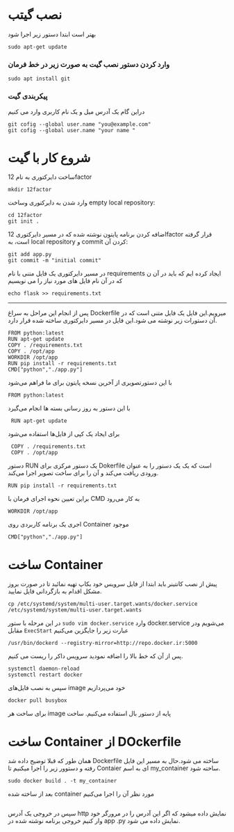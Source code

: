 ﻿# نصب گیتب
بهتر است ابتدا دستور زیر اجرا شود
```
sudo apt-get update
```
### وارد کردن دستور نصب گیت به صورت زیر در خط فرمان
```git
sudo apt install git
```
### پیکربندی گیت
دراین گام یک آدرس میل و یک نام کاربری وارد می کنیم
```git
git cofig --global user.name "you@example.com"
git cofig --global user.name "your name "
```
# شروع کار با گیت
ساخت دایرکتوری به نام 12factor
```
mkdir 12factor
```
وارد شدن به دایرکتوری وساخت empty local repository:
```
cd 12factor
git init .
```
اضافه کردن برنامه پایتون نوشته شده که در مسیر دایرکتوری 12factor قرار گرفته است، به local repository و commit کردن آن:
```
git add app.py
git commit -m "initial commit"
```
در مسیر دایرکتوری یک فایل متنی با نام requirements ایجاد کرده ایم که باید در آن ن که در آن نام فایل های مورد نیاز را می نویسیم 
```
echo flask >> requirements.txt
```
___
پس از انجام این مراحل به سراغ Dockerfile میرویم.این فایل یک فایل متنی است که در آن دستورات زیر نوشته می شود.این فایل در مسیر دایرکتوری ساخته شده قرار دارد.
```
FROM python:latest 
RUN apt-get update
COPY . /requirements.txt
COPY . /opt/app
WORKDIR /opt/app
RUN pip install -r requirements.txt
CMD["python","./app.py"]
```
با این دستورتصویری از آخرین نسخه پایتون برای ما فراهم می‌شود
```
FROM python:latest 
```
با این دستور به روز رسانی بسته ‌ها انجام می‌گیرد
```
 RUN apt-get update
```
برای ایجاد یک کپی از فایل‌ها استفاده می‌شود
```
 COPY . /requirements.txt
 COPY . /opt/app
```
دستور RUN یک دستور مرکزی برای Dokerfile  است که یک یک دستور را به عنوان ورودی ریافت می‌کند و آن را برای ساخت تصویر اجرا می‌کند.
```
RUN pip install -r requirements.txt
```
براین تعیین نحوه اجرای فرمان با CMD  به کار می‌رود

```
WORKDIR /opt/app
```
اجری یک برنامه کاربردی روی Container موجود
```
CMD["python","./app.py"]
```
# ساخت Container
پیش از نصب کانتینر باید ابتدا از فایل سرویس خود بکاپ تهیه نمائيد تا در صورت بروز مشکل اقدام به بازگردانی فایل نمایید.
```
cp /etc/systemd/system/multi-user.target.wants/docker.service  /etc/systemd/system/multi-user.target.wants
```
در این مرحله با ستور `sudo vim docker.service` وارد docker.service می‌شویم ودر مقابل `ExecStart` عبارت زیر را جایگزین می‌کنیم


```
/usr/bin/dockerd --registry-mirror=http://repo.docker.ir:5000
```
پس از آن که خط بالا را اضافه نمودید سرویس داکر را ریست می کنیم.
```
systemctl daemon-reload                       
systemctl restart docker
```
سپس به نصب فایل‌های image خود می‌پردازیم
```
docker pull busybox
```
برای ساخت هر image پایه از دستور بال استفاده می‌کنیم.
ساخت 
# ساخت Container از DOckerfile
همان طور که قبلا توضیح داده شد Dockerfile ساخته می شود.حال به مسیر این فایل رفته و دستوور زیر را اجرا میکنیم تا Contaier ای به اسم my_container ساخته شود.
```
sudo docker build . -t my_container 
```
بعد از ساخته شده container مورد نظر آن را اجرا می‌کنیم
```sudo docker run my_container
```
سپس در خروجی یک آدرس http  نمایش داده میشود که اگر این آدرس را در مرورگر خود وار کنیم خروجی برنامه نوشته شده در app .py نمایش داده می شود.

